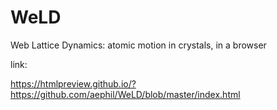 # WeLD
Web Lattice Dynamics: atomic motion in crystals, in a browser

link:

https://htmlpreview.github.io/?https://github.com/aephil/WeLD/blob/master/index.html
